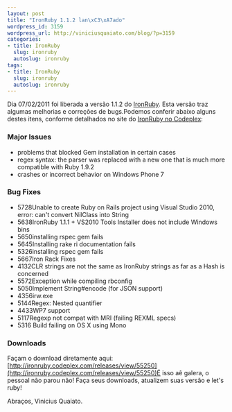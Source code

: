 ```yaml
--- 
layout: post
title: "IronRuby 1.1.2 lan\xC3\xA7ado"
wordpress_id: 3159
wordpress_url: http://viniciusquaiato.com/blog/?p=3159
categories: 
- title: IronRuby
  slug: ironruby
  autoslug: ironruby
tags: 
- title: IronRuby
  slug: ironruby
  autoslug: ironruby
---
```

Dia 07/02/2011 foi liberada a versão 1.1.2 do [IronRuby](http://ironruby.net/). Esta versão traz algumas melhorias e correções de bugs.Podemos conferir abaixo alguns destes itens, conforme detalhados no site do [IronRuby no Codeplex](http://ironruby.codeplex.com/):

### Major Issues
- problems that blocked Gem installation in certain cases
- regex syntax: the parser was replaced with a new one that is much more compatible with Ruby 1.9.2
- crashes or incorrect behavior on Windows Phone 7


### Bug Fixes
- 5728Unable to create Ruby on Rails project using Visual Studio 2010, error: can't convert NilClass into String
- 5638IronRuby 1.1.1 + VS2010 Tools Installer does not include Windows bins
- 5650installing rspec gem fails
- 5645Installing rake ri documentation fails
- 5326installing rspec gem fails
- 5667Iron Rack Fixes
- 4132CLR strings are not the same as IronRuby strings as far as a Hash is concerned
- 5572Exception while compiling rbconfig
- 5050Implement String#encode (for JSON support)
- 4356irw.exe
- 5144Regex: Nested quantifier
- 4433WP7 support
- 5117Regexp not compat with MRI (failing REXML specs)
- 5316 Build failing on OS X using Mono


### Downloads
Façam o download diretamente aqui: [http://ironruby.codeplex.com/releases/view/55250](http://ironruby.codeplex.com/releases/view/55250)É isso aê galera, o pessoal não parou não! Faça seus downloads, atualizem suas versão e let's ruby!

Abraços,
Vinicius Quaiato.
